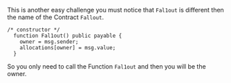 This is another easy challenge you must notice that ```Fal1out``` is different then the name of the Contract ```Fallout```.

```solidity
/* constructor */
  function Fal1out() public payable {
    owner = msg.sender;
    allocations[owner] = msg.value;
  }
```

 So you only need to call the Function ```Fal1out``` and then you will be the owner.
